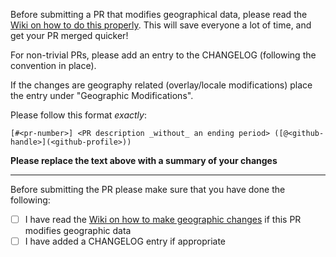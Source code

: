 Before submitting a PR that modifies geographical data, please read the [Wiki on
how to do this
properly](https://github.com/carmen-ruby/carmen/wiki/Contributing-Data). This
will save everyone a lot of time, and get your PR merged quicker!

For non-trivial PRs, please add an entry to the CHANGELOG (following the convention in place).

If the changes are geography related (overlay/locale modifications) place the entry under "Geographic Modifications".

Please follow this format _exactly_:

`[#<pr-number>] <PR description _without_ an ending period> ([@<github-handle>](<github-profile>))`

__Please replace the text above with a summary of your changes__

------------------------------------------

Before submitting the PR please make sure that you have done the following:

* [ ] I have read the [Wiki on how to make geographic
  changes](https://github.com/carmen-ruby/carmen/wiki/Contributing-Data) if this
  PR modifies geographic data
* [ ] I have added a CHANGELOG entry if appropriate
